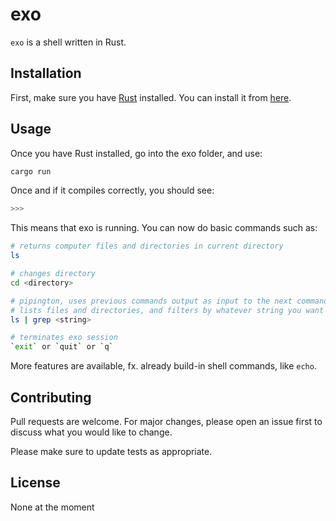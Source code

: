 # exo

`exo` is a shell written in Rust.

## Installation

First, make sure you have [Rust](https://www.rust-lang.org/) installed. You can install it from [here](https://www.rust-lang.org/learn/get-started).

## Usage

Once you have Rust installed, go into the exo folder, and use:

```bash
cargo run
```

Once and if it compiles correctly, you should see:

```bash
>>> 
```

This means that exo is running. You can now do basic commands such as:

```bash
# returns computer files and directories in current directory
ls

# changes directory
cd <directory>

# pipington, uses previous commands output as input to the next command
# lists files and directories, and filters by whatever string you want
ls | grep <string>

# terminates exo session
`exit` or `quit` or `q`
```

More features are available, fx. already build-in shell commands, like `echo`.

## Contributing

Pull requests are welcome. For major changes, please open an issue first
to discuss what you would like to change.

Please make sure to update tests as appropriate.

## License

None at the moment
